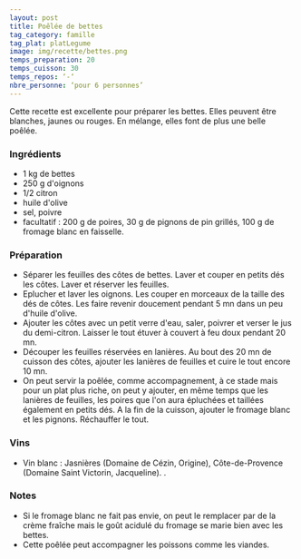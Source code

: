 ```yaml
---
layout: post
title: Poêlée de bettes
tag_category: famille
tag_plat: platLegume
image: img/recette/bettes.png
temps_preparation: 20
temps_cuisson: 30
temps_repos: ‘-‘
nbre_personne: ‘pour 6 personnes’
---
```

Cette recette est excellente pour préparer les bettes. Elles peuvent être blanches, jaunes ou rouges. En mélange, elles font de plus une belle poêlée.

### Ingrédients
* 1 kg de bettes
* 250 g d'oignons
* 1/2 citron
* huile d'olive
* sel, poivre
* facultatif : 200 g de poires, 30 g de pignons de pin grillés, 100 g de fromage blanc en faisselle.

### Préparation
* Séparer les feuilles des côtes de bettes. Laver et couper en petits dés les côtes. Laver et réserver les feuilles.
* Eplucher et laver les oignons. Les couper en morceaux de la taille des dés de côtes. Les faire revenir doucement pendant 5 mn dans un peu d'huile d'olive.
* Ajouter les côtes avec un petit verre d'eau, saler, poivrer et verser le jus du demi-citron. Laisser le tout étuver à couvert à feu doux pendant 20 mn.
* Découper les feuilles réservées en lanières. Au bout des 20 mn de cuisson des côtes, ajouter les lanières de feuilles et cuire le tout encore 10 mn.
* On peut servir la poêlée, comme accompagnement, à ce stade mais pour un plat plus riche, on peut y ajouter, en même temps que les lanières de feuilles, les poires que l'on aura épluchées et taillées également en petits dés. A la fin de la cuisson, ajouter le fromage blanc et les pignons. Réchauffer le tout.  

### Vins
* Vin blanc : Jasnières (Domaine de Cézin, Origine), Côte-de-Provence (Domaine Saint Victorin, Jacqueline).
.

### Notes
* Si le fromage blanc ne fait pas envie, on peut le remplacer par de la crème fraîche mais le goût acidulé du fromage se marie bien avec les bettes.
* Cette poêlée peut accompagner les poissons comme les viandes.

